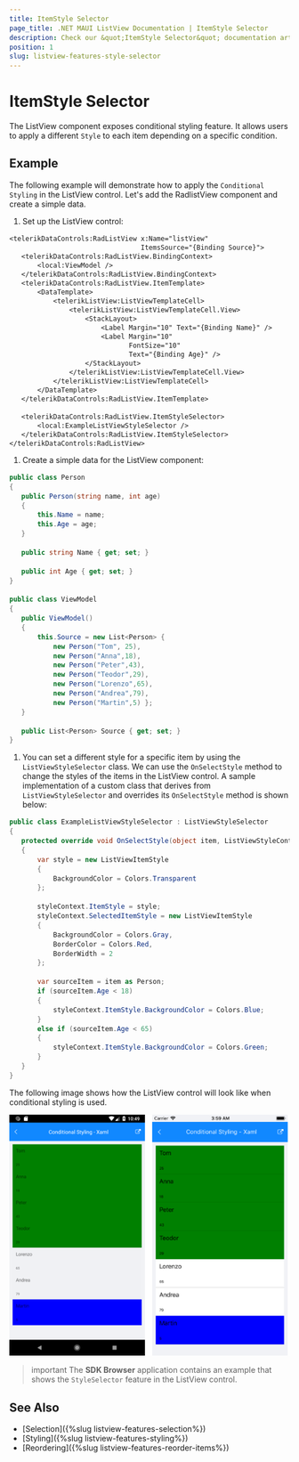 ```yaml
---
title: ItemStyle Selector
page_title: .NET MAUI ListView Documentation | ItemStyle Selector
description: Check our &quot;ItemStyle Selector&quot; documentation article for Telerik ListView for .NET MAUI.
position: 1
slug: listview-features-style-selector
---
```


# ItemStyle Selector

The ListView component exposes conditional styling feature. It allows users to apply a different `Style` to each item depending on a specific condition.

## Example

The following example will demonstrate how to apply the `Conditional Styling` in the ListView control. Let's add the RadlistView component and create a simple data.

1. Set up the ListView control:

 ```XAML
 <telerikDataControls:RadListView x:Name="listView"
                                  ItemsSource="{Binding Source}">
    <telerikDataControls:RadListView.BindingContext>
        <local:ViewModel />
    </telerikDataControls:RadListView.BindingContext>
    <telerikDataControls:RadListView.ItemTemplate>
        <DataTemplate>
            <telerikListView:ListViewTemplateCell>
                <telerikListView:ListViewTemplateCell.View>
                    <StackLayout>
                        <Label Margin="10" Text="{Binding Name}" />
                        <Label Margin="10"
                               FontSize="10"
                               Text="{Binding Age}" />
                    </StackLayout>
                </telerikListView:ListViewTemplateCell.View>
            </telerikListView:ListViewTemplateCell>
        </DataTemplate>
    </telerikDataControls:RadListView.ItemTemplate>

    <telerikDataControls:RadListView.ItemStyleSelector>
        <local:ExampleListViewStyleSelector />
    </telerikDataControls:RadListView.ItemStyleSelector>
</telerikDataControls:RadListView>
 ```

1. Create a simple data for the ListView component:

 ```C#
public class Person
{
    public Person(string name, int age)
    {
        this.Name = name;
        this.Age = age;
    }

    public string Name { get; set; }

    public int Age { get; set; }
}

public class ViewModel
{
    public ViewModel()
    {
        this.Source = new List<Person> {
            new Person("Tom", 25),
            new Person("Anna",18),
            new Person("Peter",43),
            new Person("Teodor",29),
            new Person("Lorenzo",65),
            new Person("Andrea",79),
            new Person("Martin",5) };
    }

    public List<Person> Source { get; set; }
}
 ```

1. You can set a different style for a specific item by using the `ListViewStyleSelector` class. We can use the `OnSelectStyle` method to change the styles of the items in the ListView control. A sample implementation of a custom class that derives from `ListViewStyleSelector` and overrides its `OnSelectStyle` method is shown below:

 ```C#
public class ExampleListViewStyleSelector : ListViewStyleSelector
{
    protected override void OnSelectStyle(object item, ListViewStyleContext styleContext)
    {
        var style = new ListViewItemStyle
        {
            BackgroundColor = Colors.Transparent
        };

        styleContext.ItemStyle = style;
        styleContext.SelectedItemStyle = new ListViewItemStyle
        {
            BackgroundColor = Colors.Gray,
            BorderColor = Colors.Red,
            BorderWidth = 2
        };

        var sourceItem = item as Person;
        if (sourceItem.Age < 18)
        {
            styleContext.ItemStyle.BackgroundColor = Colors.Blue;
        }
        else if (sourceItem.Age < 65)
        {
            styleContext.ItemStyle.BackgroundColor = Colors.Green;
        }
    }
}
 ```



The following image shows how the ListView control will look like when conditional styling is used.

![StyleSelector](../images/listview-features-style-selector.png "Style Selector")

>important The **SDK Browser** application contains an example that shows the `StyleSelector` feature in the ListView control.

## See Also

- [Selection]({%slug listview-features-selection%})
- [Styling]({%slug listview-features-styling%})
- [Reordering]({%slug listview-features-reorder-items%})

